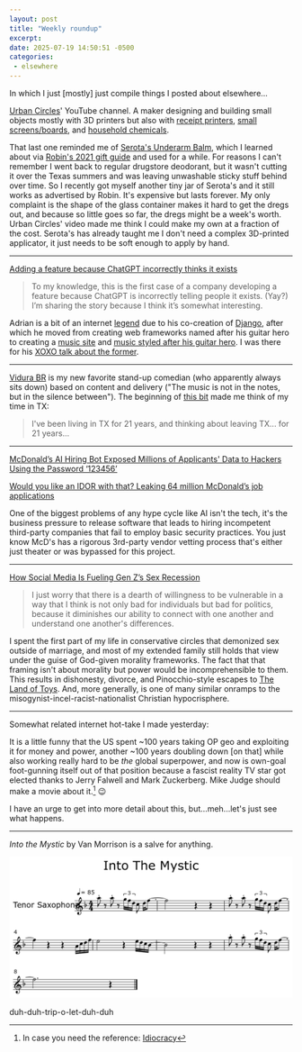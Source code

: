```yaml
---
layout: post
title: "Weekly roundup"
excerpt: 
date: 2025-07-19 14:50:51 -0500
categories: 
 - elsewhere
---
```


In which I just [mostly] just compile things I posted about elsewhere...

[Urban Circles](https://www.youtube.com/@UrbanCircles)' YouTube channel. A maker designing and building small objects mostly with 3D printers but also with [receipt printers](https://youtu.be/JOlX4iSBhp8 "This is the video the algorithm blessed me with"), [small screens/boards](https://youtu.be/Wko0zgRGtPI "Small, Unixy hardware"), and [household chemicals](https://youtu.be/l76Fs5PcpSk "deodorant").

That last one reminded me of [Serota's Underarm Balm](https://underarmbalm.com/), which I learned about via [Robin's 2021 gift guide](https://www.robinsloan.com/newsletters/2021-gift-guide/ "Serota’s is a natural deodorant applied in dabs so tiny they couldn’t possible do anything; could only be offerings to some god of perspiration. And yet … your whole underarm chemistry changes. I can’t explain it.") and used for a while. For reasons I can't remember I went back to regular drugstore deodorant, but it wasn't cutting it over the Texas summers and was leaving unwashable sticky stuff behind over time. So I recently got myself another tiny jar of Serota's and it still works as advertised by Robin. It's expensive but lasts forever. My only complaint is the shape of the glass container makes it hard to get the dregs out, and because so little goes so far, the dregs might be a week's worth. Urban Circles' video made me think I could make my own at a fraction of the cost. Serota's has already taught me I don't need a complex 3D-printed applicator, it just needs to be soft enough to apply by hand.

---

[Adding a feature because ChatGPT incorrectly thinks it exists](https://www.holovaty.com/writing/chatgpt-fake-feature/)

> To my knowledge, this is the first case of a company developing a feature because ChatGPT is incorrectly telling people it exists. (Yay?) I’m sharing the story because I think it’s somewhat interesting.

Adrian is a bit of an internet [legend](https://en.wikipedia.org/wiki/Adrian_Holovaty) due to his co-creation of [Django](https://en.wikipedia.org/wiki/Django_(web_framework)), after which he moved from creating web frameworks named after his guitar hero to creating a [music site](https://www.soundslice.com) and [music styled after his guitar hero](https://www.holovaty.com/writing/announcing-melodic-guitar-music/ "It’s ten original guitar tunes, inspired by Django Reinhardt..."). I was there for his [XOXO talk about the former](https://www.youtube.com/watch?v=4fmU1ZXNov8).

---

[Vidura BR](https://www.youtube.com/@vidurabr) is my new favorite stand-up comedian (who apparently always sits down) based on content and delivery ("The music is not in the notes, but in the silence between"). The beginning of [this bit](https://www.youtube.com/watch?v=3y2WBROKk8E) made me think of my time in TX:

> I've been living in TX for 21 years, and thinking about leaving TX... for 21 years...

---

[McDonald’s AI Hiring Bot Exposed Millions of Applicants' Data to Hackers Using the Password ‘123456’](https://www.wired.com/story/mcdonalds-ai-hiring-chat-bot-paradoxai/)

[Would you like an IDOR with that? Leaking 64 million McDonald’s job applications](https://ian.sh/mcdonalds)

One of the biggest problems of any hype cycle like AI isn't the tech, it's the business pressure to release software that leads to hiring incompetent third-party companies that fail to employ basic security practices. You just know McD's has a rigorous 3rd-party vendor vetting process that's either just theater or was bypassed for this project.

---

[How Social Media Is Fueling Gen Z’s Sex Recession](https://www.wired.com/story/carter-sherman-the-second-coming-interview/)

> I just worry that there is a dearth of willingness to be vulnerable in a way that I think is not only bad for individuals but bad for politics, because it diminishes our ability to connect with one another and understand one another's differences.

I spent the first part of my life in conservative circles that demonized sex outside of marriage, and most of my extended family still holds that view under the guise of God-given morality frameworks. The fact that that framing isn't about morality but power would be incomprehensible to them. This results in dishonesty, divorce, and Pinocchio-style escapes to [The Land of Toys]((https://en.wikipedia.org/wiki/Land_of_Toys)). And, more generally, is one of many similar onramps to the misogynist-incel-racist-nationalist Christian hypocrisphere.

---

Somewhat related internet hot-take I made yesterday:

It is a little funny that the US spent ~100 years taking OP geo and exploiting it for money and power, another ~100 years doubling down [on that] while also working really hard to be _the_ global superpower, and now is own-goal foot-gunning itself out of that position because a fascist reality TV star got elected thanks to Jerry Falwell and Mark Zuckerberg. Mike Judge should make a movie about it.[^1] 😉

I have an urge to get into more detail about this, but...meh...let's just see what happens.

---

_Into the Mystic_ by Van Morrison is a salve for anything.

![](/assets/2025/07/64ab73886f1d1a8d.png)
<p class="caption" markdown="1">duh-duh-trip-o-let-duh-duh</p>

[^1]: In case you need the reference: [Idiocracy](https://en.wikipedia.org/wiki/Idiocracy)
